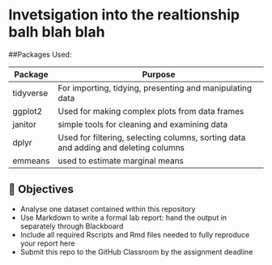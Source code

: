 # Invetsigation into the realtionship balh blah blah 


##Packages Used:

| Package | Purpose|
|----|----|
|tidyverse| For importing, tidying, presenting and manipulating data
|ggplot2| Used for making complex plots from data frames 
|janitor| simple tools for cleaning and examining data 
|dplyr | Used for filtering, selecting columns, sorting data and adding and deleting columns 
|emmeans| used to estimate marginal means 


## 🎯 Objectives
 
- Analyse one dataset contained within this repository
- Use Markdown to write a formal lab report: hand the output in separately through Blackboard
- Include all required Rscripts and Rmd files needed to fully reproduce your report here
- Submit this repo to the GitHub Classroom by the assignment deadline




